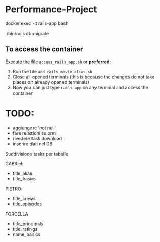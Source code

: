 # Performance-Project

docker exec -it rails-app bash

./bin/rails db:migrate

## To access the container

Execute the file `access_rails_app.sh` or **preferred**:

1. Run the file `add_rails_movie_alias.sh`
2. Close all opened terminals (this is because the changes do not take places on already opened terminals)
3. Now you can just type `rails-app` on any terminal and access the container

# TODO:

-   aggiungere 'not null'
-   fare relazioni su orm
-   rivedere task download
-   inserire dati nel DB

Suddivisione tasks per tabelle

GABRiel:

-   title_akas
-   title_basics

PIETRO:

-   title_crews
-   title_episodes

FORCELLA

-   title_principals
-   title_ratings
-   name_basics
